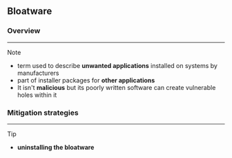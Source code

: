 ## Bloatware 

### Overview 
---
>[!note]
>- term used to describe **unwanted applications** installed on systems by manufacturers
>- part of installer packages for **other applications**
>- It isn't **malicious** but its poorly written software can create vulnerable holes within it 

### Mitigation strategies
---
>[!tip]
>- **uninstalling the bloatware** 

